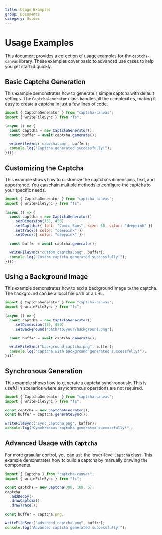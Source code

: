 ```yaml
---
title: Usage Examples
group: Documents
category: Guides
---
```


# Usage Examples

This document provides a collection of usage examples for the `captcha-canvas` library. These examples cover basic to advanced use cases to help you get started quickly.

## Basic Captcha Generation

This example demonstrates how to generate a simple captcha with default settings. The `CaptchaGenerator` class handles all the complexities, making it easy to create a captcha in just a few lines of code.

```javascript
import { CaptchaGenerator } from "captcha-canvas";
import { writeFileSync } from "fs";

(async () => {
  const captcha = new CaptchaGenerator();
  const buffer = await captcha.generate();

  writeFileSync("captcha.png", buffer);
  console.log("Captcha generated successfully!");
})();
```

## Customizing the Captcha

This example shows how to customize the captcha's dimensions, text, and appearance. You can chain multiple methods to configure the captcha to your specific needs.

```javascript
import { CaptchaGenerator } from "captcha-canvas";
import { writeFileSync } from "fs";

(async () => {
  const captcha = new CaptchaGenerator()
    .setDimension(150, 450)
    .setCaptcha({ font: "Comic Sans", size: 60, color: "deeppink" })
    .setTrace({ color: "deeppink" })
    .setDecoy({ color: "deeppink" });

  const buffer = await captcha.generate();

  writeFileSync("custom_captcha.png", buffer);
  console.log("Custom captcha generated successfully!");
})();
```

## Using a Background Image

This example demonstrates how to add a background image to the captcha. The background can be a local file path or a URL.

```javascript
import { CaptchaGenerator } from "captcha-canvas";
import { writeFileSync } from "fs";

(async () => {
  const captcha = new CaptchaGenerator()
    .setDimension(150, 450)
    .setBackground("path/to/your/background.png");

  const buffer = await captcha.generate();

  writeFileSync("background_captcha.png", buffer);
  console.log("Captcha with background generated successfully!");
})();
```

## Synchronous Generation

This example shows how to generate a captcha synchronously. This is useful in scenarios where asynchronous operations are not required.

```javascript
import { CaptchaGenerator } from "captcha-canvas";
import { writeFileSync } from "fs";

const captcha = new CaptchaGenerator();
const buffer = captcha.generateSync();

writeFileSync("sync_captcha.png", buffer);
console.log("Synchronous captcha generated successfully!");
```

## Advanced Usage with `Captcha`

For more granular control, you can use the lower-level `Captcha` class. This example demonstrates how to build a captcha by manually drawing the components.

```javascript
import { Captcha } from "captcha-canvas";
import { writeFileSync } from "fs";

const captcha = new Captcha(300, 100, 6);
captcha
  .addDecoy()
  .drawCaptcha()
  .drawTrace();

const buffer = captcha.png;

writeFileSync("advanced_captcha.png", buffer);
console.log("Advanced captcha generated successfully!");
